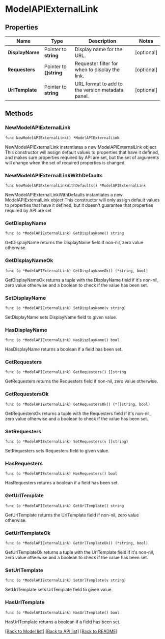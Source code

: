 # ModelAPIExternalLink

## Properties

Name | Type | Description | Notes
------------ | ------------- | ------------- | -------------
**DisplayName** | Pointer to **string** | Display name for the URL. | [optional] 
**Requesters** | Pointer to **[]string** | Requester filter for when to display the link. | [optional] 
**UrlTemplate** | Pointer to **string** | URL format to add to the version metadata panel. | [optional] 

## Methods

### NewModelAPIExternalLink

`func NewModelAPIExternalLink() *ModelAPIExternalLink`

NewModelAPIExternalLink instantiates a new ModelAPIExternalLink object
This constructor will assign default values to properties that have it defined,
and makes sure properties required by API are set, but the set of arguments
will change when the set of required properties is changed

### NewModelAPIExternalLinkWithDefaults

`func NewModelAPIExternalLinkWithDefaults() *ModelAPIExternalLink`

NewModelAPIExternalLinkWithDefaults instantiates a new ModelAPIExternalLink object
This constructor will only assign default values to properties that have it defined,
but it doesn't guarantee that properties required by API are set

### GetDisplayName

`func (o *ModelAPIExternalLink) GetDisplayName() string`

GetDisplayName returns the DisplayName field if non-nil, zero value otherwise.

### GetDisplayNameOk

`func (o *ModelAPIExternalLink) GetDisplayNameOk() (*string, bool)`

GetDisplayNameOk returns a tuple with the DisplayName field if it's non-nil, zero value otherwise
and a boolean to check if the value has been set.

### SetDisplayName

`func (o *ModelAPIExternalLink) SetDisplayName(v string)`

SetDisplayName sets DisplayName field to given value.

### HasDisplayName

`func (o *ModelAPIExternalLink) HasDisplayName() bool`

HasDisplayName returns a boolean if a field has been set.

### GetRequesters

`func (o *ModelAPIExternalLink) GetRequesters() []string`

GetRequesters returns the Requesters field if non-nil, zero value otherwise.

### GetRequestersOk

`func (o *ModelAPIExternalLink) GetRequestersOk() (*[]string, bool)`

GetRequestersOk returns a tuple with the Requesters field if it's non-nil, zero value otherwise
and a boolean to check if the value has been set.

### SetRequesters

`func (o *ModelAPIExternalLink) SetRequesters(v []string)`

SetRequesters sets Requesters field to given value.

### HasRequesters

`func (o *ModelAPIExternalLink) HasRequesters() bool`

HasRequesters returns a boolean if a field has been set.

### GetUrlTemplate

`func (o *ModelAPIExternalLink) GetUrlTemplate() string`

GetUrlTemplate returns the UrlTemplate field if non-nil, zero value otherwise.

### GetUrlTemplateOk

`func (o *ModelAPIExternalLink) GetUrlTemplateOk() (*string, bool)`

GetUrlTemplateOk returns a tuple with the UrlTemplate field if it's non-nil, zero value otherwise
and a boolean to check if the value has been set.

### SetUrlTemplate

`func (o *ModelAPIExternalLink) SetUrlTemplate(v string)`

SetUrlTemplate sets UrlTemplate field to given value.

### HasUrlTemplate

`func (o *ModelAPIExternalLink) HasUrlTemplate() bool`

HasUrlTemplate returns a boolean if a field has been set.


[[Back to Model list]](../README.md#documentation-for-models) [[Back to API list]](../README.md#documentation-for-api-endpoints) [[Back to README]](../README.md)



